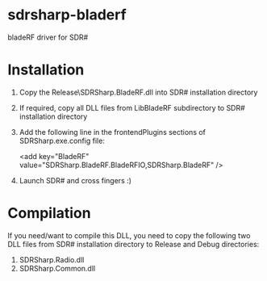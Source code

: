 sdrsharp-bladerf
================

bladeRF driver for SDR#


Installation
============

1. Copy the Release\SDRSharp.BladeRF.dll into SDR# installation directory
2. If required, copy all DLL files from LibBladeRF subdirectory to SDR# installation directory
3. Add the following line in the frontendPlugins sections of SDRSharp.exe.config file:

	&lt;add key="BladeRF" value="SDRSharp.BladeRF.BladeRFIO,SDRSharp.BladeRF" /&gt;


4. Launch SDR# and cross fingers :)


Compilation
===========

If you need/want to compile this DLL, you need to copy the following two DLL files
from SDR# installation directory to Release and Debug directories:

1. SDRSharp.Radio.dll
2. SDRSharp.Common.dll
